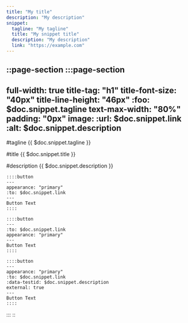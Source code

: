 ```yaml
---
title: "My title"
description: "My description"
snippet:
  tagline: "My tagline"
  title: "My snippet title"
  description: "My description"
  link: "https://example.com"
---
```


::page-section
  :::page-section
  ---
  full-width: true
  title-tag: "h1"
  title-font-size: "40px"
  title-line-height: "46px"
  :foo: $doc.snippet.tagline
  text-max-width: "80%"
  padding: "0px"
  image:
    :url: $doc.snippet.link
    :alt: $doc.snippet.description
  ---
  #tagline
  {{ $doc.snippet.tagline }}

  #title
  {{ $doc.snippet.title }}

  #description
  {{ $doc.snippet.description }}

    ::::button
    ---
    appearance: "primary"
    :to: $doc.snippet.link
    ---
    Button Text
    ::::

    ::::button
    ---
    :to: $doc.snippet.link
    appearance: "primary"
    ---
    Button Text
    ::::

    ::::button
    ---
    appearance: "primary"
    :to: $doc.snippet.link
    :data-testid: $doc.snippet.description
    external: true
    ---
    Button Text
    ::::

  :::
::
